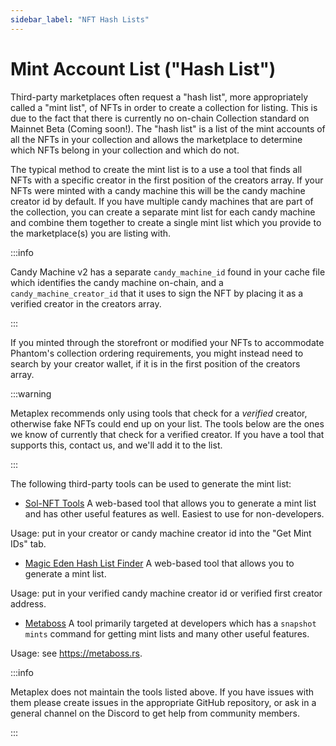 ```yaml
---
sidebar_label: "NFT Hash Lists"
---
```


# Mint Account List ("Hash List")


Third-party marketplaces often request a "hash list", more appropriately called a "mint list", of NFTs in order to create a collection for listing. This is due to the fact that there is currently no on-chain Collection standard on Mainnet Beta (Coming soon!). The "hash list" is a list of the mint accounts of all the NFTs in your collection and allows the marketplace to determine which NFTs belong in your collection and which do not. 

The typical method to create the mint list is to a use a tool that finds all NFTs with a specific creator in the first position of the creators array. If your NFTs were minted with a candy machine this will be the candy machine creator id by default. If you have multiple candy machines that are part of the collection, you can create a separate mint list for each candy machine and combine them together to create a single mint list which you provide to the marketplace(s) you are listing with. 

:::info

Candy Machine v2 has a separate `candy_machine_id` found in your cache file which identifies the candy machine on-chain, and a `candy_machine_creator_id` that it uses to sign the NFT by placing it as a verified creator in the creators array. 

:::

If you minted through the storefront or modified your NFTs to accommodate Phantom's collection ordering requirements, you might instead need to search by your creator wallet, if it is in the first position of the creators array.

:::warning

Metaplex recommends only using tools that check for a *verified* creator, otherwise fake NFTs could end up on your list. The tools below are the ones we know of currently that check for a verified creator. If you have a tool that supports this, contact us, and we'll add it to the list.

:::

The following third-party tools can be used to generate the mint list:

* [Sol-NFT Tools](https://sol-nft.tools)
A web-based tool that allows you to generate a mint list and has other useful features as well. Easiest to use for non-developers.

Usage: put in your creator or candy machine creator id into the "Get Mint IDs" tab.

* [Magic Eden Hash List Finder](https://magiceden.io/mintlist-tool)
A web-based tool that allows you to generate a mint list.

Usage: put in your verified candy machine creator id or verified first creator address.

* [Metaboss](https://github.com/samuelvanderwaal/metaboss)
A tool primarily targeted at developers which has a `snapshot mints` command for getting mint lists and many other useful features.

Usage: see https://metaboss.rs.

:::info

Metaplex does not maintain the tools listed above. If you have issues with them please create issues in the appropriate GitHub repository, or ask in a general channel on the Discord to get help from community members.

:::